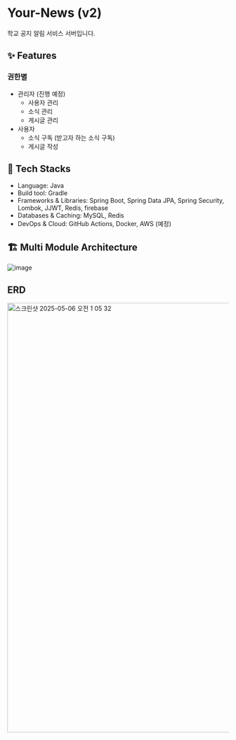 # Your-News (v2)

학교 공지 알림 서비스 서버입니다.

## ✨ Features
### 권한별
 - 관리자 (진행 예정)
     - 사용자 관리
     - 소식 관리
     - 게시글 관리
 - 사용자
     - 소식 구독 (받고자 하는 소식 구독)
     - 게시글 작성

## 🚀 Tech Stacks
 - Language: Java
 - Build tool: Gradle
 - Frameworks & Libraries: Spring Boot, Spring Data JPA, Spring Security, Lombok, JJWT, Redis, firebase
 - Databases & Caching: MySQL, Redis
 - DevOps & Cloud: GitHub Actions, Docker, AWS (예정)

## 🏗️ Multi Module Architecture
![image](https://github.com/user-attachments/assets/cc0e5376-d95a-49be-bdaa-ba678f1e8cc0)

## ERD
<img width="979" alt="스크린샷 2025-05-06 오전 1 05 32" src="https://github.com/user-attachments/assets/b9814a35-c928-4b32-8744-a1f296c8a923" />
